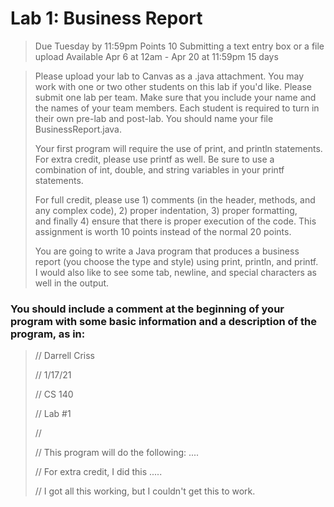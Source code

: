 # Lab 1: Business Report

> Due Tuesday by 11:59pm Points 10 Submitting a text entry box or a file upload Available Apr 6 at 12am - Apr 20 at 11:59pm 15 days

> Please upload your lab to Canvas as a .java attachment.  You may work with one or two other students on this lab if you'd like.  Please  
> submit one lab per team.  Make sure that you include your name and the names of your team members.  Each student is required to turn in  
> their own pre-lab and post-lab.  You should name your file <first initial><last initial>BusinessReport.java.  
> 
> Your first program will require the use of print, and println statements. For extra credit, please use printf as well.  Be sure to use a  
> combination of int, double, and string variables in your printf statements.  
> 
> For full credit, please use 1) comments (in the header, methods, and any complex code), 2) proper indentation, 3) proper formatting,  
> and finally 4)  ensure that there is proper execution of the code.  This assignment is worth 10 points instead of the normal 20 points.  
> 
> You are going to write a Java program that produces a business report (you choose the type and style) using print, println, and printf.  
> I would also like to see some tab, newline, and special characters as well in the output.  
  


### You should include a comment at the beginning of your program with some basic information and a description of the program, as in:  

> // Darrell Criss  
> 
> // 1/17/21  
> 
> // CS 140  
> 
> // Lab #1  
> 
> //  
> 
> // This program will do the following: ....  
> 
> // For extra credit, I did this .....  
> 
> // I got all this working, but I couldn't get this to work.  
